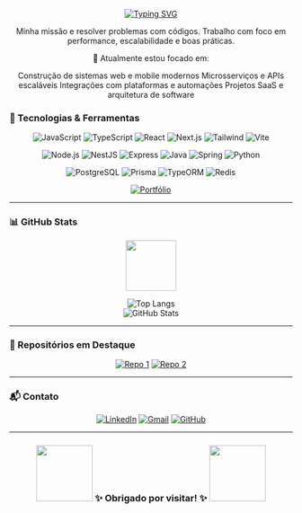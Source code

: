 <div align="center">

[![Typing SVG](https://readme-typing-svg.demolab.com?font=Crimson+Text&weight=500&size=23&duration=4000&pause=1000&color=F7F7F7&center=true&random=false&width=435&lines=I'am+Full+Stack+Developer;Hello%2C+My+name+is+Juan+Fernando)](https://git.io/typing-svg)

</div>

<div align="center">

Minha missão e resolver problemas com códigos. Trabalho com foco em performance, escalabilidade e boas práticas.

📝 Atualmente estou focado em:

Construção de sistemas web e mobile modernos
Microsserviços e APIs escaláveis
Integrações com plataformas e automações
Projetos SaaS e arquitetura de software

</div>

### 🚀 Tecnologias & Ferramentas

<div align="center">

![JavaScript](https://img.shields.io/badge/JavaScript-white?style=for-the-badge&logo=javascript)
![TypeScript](https://img.shields.io/badge/TypeScript-white?style=for-the-badge&logo=typescript)
![React](https://img.shields.io/badge/React-white?style=for-the-badge&logo=react)
![Next.js](https://img.shields.io/badge/Next.js-white?style=for-the-badge&logo=next.js)
![Tailwind](https://img.shields.io/badge/Tailwind_CSS-white?style=for-the-badge&logo=tailwind-css)
![Vite](https://img.shields.io/badge/Vite-white?style=for-the-badge&logo=vite)

![Node.js](https://img.shields.io/badge/Node.js-white?style=for-the-badge&logo=node.js)
![NestJS](https://img.shields.io/badge/NestJS-white?style=for-the-badge&logo=nestjs)
![Express](https://img.shields.io/badge/Express-white?style=for-the-badge&logo=express)
![Java](https://img.shields.io/badge/Java-white?style=for-the-badge&logo=java)
![Spring](https://img.shields.io/badge/Spring-white?style=for-the-badge&logo=spring)
![Python](https://img.shields.io/badge/Python-white?style=for-the-badge&logo=python)

![PostgreSQL](https://img.shields.io/badge/PostgreSQL-white?style=for-the-badge&logo=postgresql)
![Prisma](https://img.shields.io/badge/Prisma-white?style=for-the-badge&logo=prisma)
![TypeORM](https://img.shields.io/badge/TypeORM-white?style=for-the-badge)
![Redis](https://img.shields.io/badge/Redis-white?style=for-the-badge&logo=redis)

<a href="https://new-portifolio-main.vercel.app/" target="_blank">
  <img src="https://img.shields.io/badge/Portfólio-white?style=for-the-badge&logo=vercel&logoColor=000" alt="Portfólio">
</a>

</div>

---

### 📊 GitHub Stats

<div align="center">

<img src="https://mycommerce-bingcommerce.s3.us-east-2.amazonaws.com/Jack/Jack.gif" width="90" />

![Top Langs](https://github-readme-stats.vercel.app/api/top-langs/?username=juanfsouza&theme=dark&hide_border=false&layout=compact)
</br>
![GitHub Stats](https://github-readme-stats.vercel.app/api?username=juanfsouza&show_icons=true&theme=dark&hide_border=false)

</div>

---

### 📌 Repositórios em Destaque

<div align="center">

[![Repo 1](https://github-readme-stats.vercel.app/api/pin/?username=juanfsouza&repo=nome-do-repo-1&theme=dark)](https://github.com/juanfsouza/nome-do-repo-1)
[![Repo 2](https://github-readme-stats.vercel.app/api/pin/?username=juanfsouza&repo=nome-do-repo-2&theme=dark)](https://github.com/juanfsouza/nome-do-repo-2)

</div>

---

### 📬 Contato

<div align="center">

[![LinkedIn](https://img.shields.io/badge/LinkedIn-white?style=for-the-badge&logo=linkedin)](https://linkedin.com/in/seu-usuario)
[![Gmail](https://img.shields.io/badge/Gmail-white?style=for-the-badge&logo=gmail)](mailto:seuemail@gmail.com)
[![GitHub](https://img.shields.io/badge/GitHub-white?style=for-the-badge&logo=github)](https://github.com/juanfsouza)

</div>

---

<h3 align="center">
  <img src="https://mycommerce-bingcommerce.s3.us-east-2.amazonaws.com/Jack/naruto+(2).gif" width="100" />
  ✨ Obrigado por visitar! ✨
  <img src="https://mycommerce-bingcommerce.s3.us-east-2.amazonaws.com/Jack/naruto+(1).gif" width="100" />
</h3>
